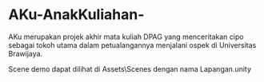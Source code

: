 # AKu-AnakKuliahan-
AKu merupakan projek akhir mata kuliah DPAG yang menceritakan cipo sebagai tokoh utama dalam petualangannya menjalani ospek di Universitas Brawijaya.

Scene demo dapat dilihat di Assets\Scenes dengan nama Lapangan.unity
